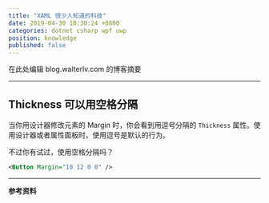 ```yaml
---
title: "XAML 很少人知道的科技"
date: 2019-04-30 10:30:24 +0800
categories: dotnet csharp wpf uwp
position: knowledge
published: false
---
```


在此处编辑 blog.walterlv.com 的博客摘要

---

<div id="toc"></div>

## Thickness 可以用空格分隔

当你用设计器修改元素的 Margin 时，你会看到用逗号分隔的 `Thickness` 属性。使用设计器或者属性面板时，使用逗号是默认的行为。

不过你有试过，使用空格分隔吗？

```xml
<Button Margin="10 12 0 0" />
```

---

**参考资料**
